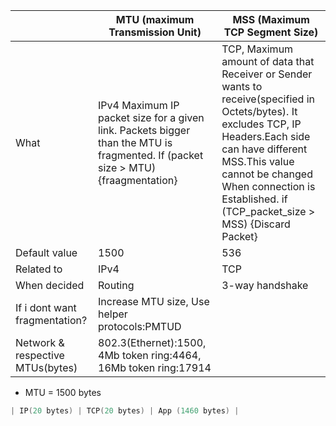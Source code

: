 ||MTU (maximum Transmission Unit)|MSS (Maximum TCP Segment Size)|
|---|---|---|
|What|IPv4 Maximum IP packet size for a given link. Packets bigger than the MTU is fragmented. If (packet size > MTU) {fraagmentation}|TCP, Maximum amount of data that Receiver or Sender wants to receive(specified in Octets/bytes). It excludes TCP, IP Headers.Each side can have different MSS.This value cannot be changed When connection is Established. if (TCP_packet_size > MSS) {Discard Packet}|
|Default value|1500|536|
|Related to|IPv4|TCP|
|When decided|Routing|3-way handshake|
|If i dont want fragmentation?|Increase MTU size, Use helper protocols:PMTUD||
|Network & respective MTUs(bytes)|802.3(Ethernet):1500, 4Mb token ring:4464, 16Mb token ring:17914||

- MTU = 1500 bytes
```c
| IP(20 bytes) | TCP(20 bytes) | App (1460 bytes) |
```
